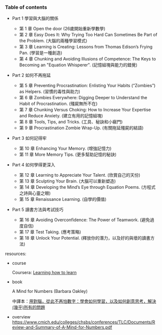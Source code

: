 ### Table of contents
- Part 1 學習與大腦的關係
  - 第 1 章 Open the door (26歲開始重新學數學)
  - 第 2 章 Easy Does It: Why Trying Too Hard Can Sometimes Be Part of the Problem. (大腦的兩種學習模式)
  - 第 3 章 Learning is Creating: Lessons from Thomas Edison’s Frying Pan. (學習是一種創造)
  - 第 4 章 Chunking and Avoiding Illusions of Competence: The Keys to Becoming an "Equation Whisperer". (記憶組塊與能力的錯覺)

- Part 2 如何不再拖延
  - 第 5 章 Preventing Procrastination: Enlisting Your Habits (“Zombies”) as Helpers. (習慣的毒性與助力)
  - 第 6 章 Zombies Everywhere: Digging Deeper to Understand the Habit of Procrastination. (殭屍無所不在)
  - 第 7 章 Chunking Versus Choking: How to Increase Your Expertise and Reduce Anxiety. (建立有用的記憶組塊)
  - 第 8 章 Tools, Tips, and Tricks. (工具、秘訣和小竅門)
  - 第 9 章 Procrastination Zombie Wrap-Up. (有關拖延殭屍的結語)

- Part 3 如何記得牢
  - 第 10 章 Enhancing Your Memory. (增強記憶力)
  - 第 11 章 More Memory Tips. (更多幫助記憶的秘訣)

- Part 4 如何學得更深入
  - 第 12 章 Learning to Appreciate Your Talent. (欣賞自己的天份)
  - 第 13 章 Sculpting Your Brain. (大腦可以重新塑造)
  - 第 14 章 Developing the Mind’s Eye through Equation Poems. (方程式之詩與心靈之眼)
  - 第 15 章 Renaissance Learning. (自學的價值)

- Part 5 讀書方法與考試技巧
  - 第 16 章 Avoiding Overconfidence: The Power of Teamwork. (避免過度自信)
  - 第 17 章 Test Taking. (應考策略)
  - 第 18 章 Unlock Your Potential. (釋放你的潛力，以及好的與壞的讀書方法)

resources:  
- course

  Coursera: [Learning how to learn](https://www.coursera.org/learn/learning-how-to-learn/)

- book

  A Mind for Numbers (Barbara Oakley)

  中譯本：[用對腦，從此不再怕數字：學會如何學習，以及如何創意思考，解決(幾乎)所有的問題](http://www.books.com.tw/products/0010690319)

- overview
    https://www.cmich.edu/colleges/chsbs/conferences/TLC/Documents/Review-and-Summary-of-A-Mind-for-Numbers.pdf

